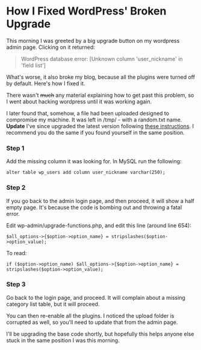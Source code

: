 # How I Fixed WordPress' Broken Upgrade

This morning I was greeted by a big upgrade button on my wordpress admin page.  Clicking on it returned:

> WordPress database error: [Unknown column 'user_nickname' in 'field list']

What's worse, it also broke my blog, because all the plugins were turned off by default.  Here's how I fixed it.

<!--more-->

There wasn't <del>much</del> any material explaining how to get past this problem, so I went about hacking wordpress until it was working again.

I later found that, somehow, a file had been uploaded designed to compromise my machine.  It was left in /tmp/ - with a random.txt name. **Update** I've since upgraded the latest version following [these instructions](http://codex.wordpress.org/Upgrading_WordPress_Extended#Step_6:_Download_and_extract_the_WordPress_package).  I recommend you do the same if you found yourself in the same position.

### Step 1

Add the missing column it was looking for.  In MySQL run the following:

<pre><code>alter table wp_users add column user_nickname varchar(250);</code></pre>

### Step 2

If you go back to the admin login page, and then proceed, it will show a half empty page.  It's because the code is bombing out and throwing a fatal error.

Edit wp-admin/upgrade-functions.php, and edit this line (around line 654):

<pre><code>$all_options->{$option->option_name} = stripslashes($option->option_value);</code></pre>

To read:

<pre><code>if ($option->option_name) $all_options->{$option->option_name} = stripslashes($option->option_value);</code></pre>

### Step 3

Go back to the login page, and proceed.  It will complain about a missing category list table, but it will proceed. 

You can then re-enable all the plugins.  I noticed the upload folder is corrupted as well, so you'll need to update that from the admin page.

I'll be upgrading the base code shortly, but hopefully this helps anyone else stuck in the same position I was this morning.